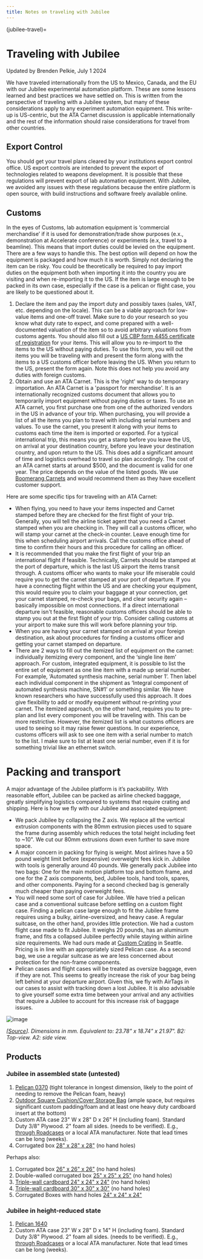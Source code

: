 ```yaml
---
title: Notes on traveling with Jubilee
---
```


(jubilee-travel)=
# Traveling with Jubilee

Updated by Brenden Pelkie, July 1 2024


We have traveled internationally from the US to Mexico, Canada, and the EU with our Jubilee experimental automation platform. These are some lessons learned and best practices we have settled on. This is written from the perspective of traveling with a Jubilee system, but many of these considerations apply to any experiment automation equipment. This write-up is US-centric, but the ATA Carnet discussion is applicable internationally and the rest of the information should raise considerations for travel from other countries. 

## Export Control

You should get your travel plans cleared by your institutions export control office. US export controls are intended to prevent the export of technologies related to weapons development. It is possible that these regulations will prevent export of lab automation equipment. With Jubilee, we avoided any issues with these regulations because the entire platform is open source, with build instructions and software freely available online.

## Customs

In the eyes of Customs, lab automation equipment is ‘commercial merchandise’ if it is used for demonstration/trade show purposes (e.x., demonstration at Accelerate conference) or experiments (e.x, travel to a beamline). This means that import duties could be levied on the equipment. There are a few ways to handle this. The best option will depend on how the equipment is packaged and how much it is worth. Simply not declaring the item can be risky. You could be theoretically be required to pay import duties on the equipment both when importing it into the country you are visiting and when re-importing it to the US. If the item is large enough to be packed in its own case, especially if the case is a pelican or flight case, you are likely to be questioned about it.
1.	Declare the item and pay the import duty and possibly taxes (sales, VAT, etc. depending on the locale). This can be a viable approach for low-value items and one-off travel. Make sure to do your research so you know what duty rate to expect, and come prepared with a well-documented valuation of the item so to avoid arbitrary valuations from customs agents. You should also fill out a [US CBP form 4455 certificate of registration](https://www.cbp.gov/document/forms/form-4455-certificate-registration) for your items. This will allow you to re-import to the items to the US without paying duties. To use this form, you will out the items you will be traveling with and present the form along with the items to a US customs officer before leaving the US. When you return to the US, present the form again. Note this does not help you avoid any duties with foreign customs.
2.	Obtain and use an ATA Carnet. This is the 'right' way to do temporary importation. An ATA Carnet is a 'passport for merchandise'. It is an internationally recognized customs document that allows you to temporarily import equipment without paying duties or taxes. To use an ATA carnet, you first purchase one from one of the authorized vendors in the US in advance of your trip. When purchasing, you will provide a list of all the items you plan to travel with including serial numbers and values. To use the carnet, you present it along with your items to customs each time the item is imported or exported. For a typical international trip, this means you get a stamp before you leave the US, on arrival at your destination country, before you leave your destination country, and upon return to the US. This does add a significant amount of time and logistics overhead to travel so plan accordingly. The cost of an ATA carnet starts at around $500, and the document is valid for one year. The price depends on the value of the listed goods. We use [Boomerang Carnets](https://www.atacarnet.com/) and would recommend them as they have excellent customer support.


Here are some specific tips for traveling with an ATA Carnet:
- When flying, you need to have your items inspected and Carnet stamped before they are checked for the first flight of your trip. Generally, you will tell the airline ticket agent that you need a Carnet stamped when you are checking in. They will call a customs officer, who will stamp your carnet at the check-in counter. Leave enough time for this when scheduling airport arrivals. Call the customs office ahead of time to confirm their hours and this procedure for calling an officer.
- It is recommended that you make the first flight of your trip an international flight if feasible. Technically, Carnets should be stamped at the port of departure, which is the last US airport the items transit through. A customs officer who wants to make your life miserable could require you to get the carnet stamped at your port of departure. If you have a connecting flight within the US and are checking your equipment, this would require you to claim your baggage at your connection, get your carnet stamped, re-check your bags, and clear security again – basically impossible on most connections. If a direct international departure isn't feasible, reasonable customs officers should be able to stamp you out at the first flight of your trip. Consider calling customs at your airport to make sure this will work before planning your trip.
- When you are having your carnet stamped on arrival at your foreign destination, ask  about procedures for finding a customs officer and getting your carnet stamped on departure.
- There are 2 ways to fill out the itemized list of equipment on the carnet: individually itemizing every component, and the ‘single line item’ approach. For custom, integrated equipment, it is possible to list the entire set of equipment as one line item with a made up serial number. For example, ‘Automated synthesis machine, serial number 1’. Then label each individual component in the shipment as ‘Integral component of automated synthesis machine, SN#1’ or something similar. We have known researchers who have successfully used this approach. It does give flexibility to add or modify equipment without re-printing your carnet. The itemized approach, on the other hand, requires you to pre-plan and list every component you will be traveling with. This can be more restrictive. However, the itemized list is what customs officers are used to seeing so it may raise fewer questions. In our experience, customs officers will ask to see one item with a serial number to match to the list. I make sure to list at least one serial number, even if it is for something trivial like an ethernet switch.

# Packing and transport

A major advantage of the Jubilee platform is it’s packability. With reasonable effort, Jubilee can be packed as airline checked baggage, greatly simplifying logistics compared to systems that require crating and shipping. Here is how we fly with our Jubilee and associated equipment:
-	We pack Jubilee by collapsing the Z axis. We replace all the vertical extrusion components with the 80mm extrusion pieces used to square the frame during assembly which reduces the total height including feet to ~10". We cut our 80mm extrusions down even further to save more space.
-	A major concern in packing for flying is weight. Most airlines have a 50 pound weight limit before (expensive) overweight fees kick in. Jubilee with tools is generally around 40 pounds. We generally pack Jubilee into two bags: One for the main motion platform top and bottom frame, and one for the Z axis components, bed, Jubilee tools, hand tools, spares, and other components. Paying for a second checked bag is generally much cheaper than paying overweight fees.
-	You will need some sort of case for Jubilee. We have tried a pelican case and a conventional suitcase before settling on a custom flight case. Finding a pelican case large enough to fit the Jubilee frame requires using a bulky, airline-oversized, and heavy case. A regular suitcase, on the other hand, provides little protection. We had a custom flight case made to fit Jubilee. It weighs 20 pounds, has an aluminum frame, and fits a collapsed Jubilee perfectly while staying within airline size requirements. We had ours made at [Custom Crating](https://customcrating.com/) in Seattle. Pricing is in line with an appropriately sized Pelican case. As a second bag, we use a regular suitcase as we are less concerned about protection for the non-frame components.
-	Pelican cases and flight cases will be treated as oversize baggage, even if they are not. This seems to greatly increase the risk of your bag being left behind at your departure airport. Given this, we fly with AirTags in our cases to assist with tracking down a lost Jubilee. It is also advisable to give yourself some extra time between your arrival and any activities that require a Jubilee to account for this increase risk of baggage issues.

![image](https://github.com/user-attachments/assets/cef3dc4e-68fc-47a4-9ce2-33b39580ee06)

_[[Source](https://jubilee3d.com/index.php?title=Specs#/media/File:Jubilee_overall_dimensions.png)]. Dimensions in mm. Equivalent to: 23.78" x 18.74" x 21.97". B2: Top-view. A2: side view._

## Products

### Jubilee in assembled state (untested)
1. [Pelican 0370](https://www.pelican.com/us/en/product/cases/cube-case/protector/0370/) (tight tolerance in longest dimension, likely to the point of needing to remove the Pelican foam, heavy)
2. [Outdoor Square Cushion/Cover Storage Bag](https://www.amazon.com/gp/product/B0BC8PTRHR/) (ample space, but requires significant custom padding/foam and at least one heavy duty cardboard insert at the bottom)
3. Custom ATA case 23" W x 28" D x 26" H (including foam). Standard Duty 3/8" Plywood. 2" foam all sides. (needs to be verified). E.g., [through Roadcases](https://www.roadcases.com/custom-quote-pull-along-case/) or a local ATA manufacturer. Note that lead times can be long (weeks).
4. Corrugated box [28" x 28" x 28"](https://www.uline.com/Product/Detail/S-4433/Corrugated-Boxes-200-Test/28-x-28-x-28-Corrugated-Boxes) (no hand holes)

Perhaps also:
1. Corrugated box [26" x 26" x 26"](https://www.uline.com/Product/Detail/S-4190/Corrugated-Boxes-200-Test/26-x-26-x-26-Corrugated-Boxes) (no hand holes)
2. Double-walled corrugated box [25" x 25" x 25"](https://www.uline.com/Product/Detail/S-22118/Heavy-Duty-Boxes/25-x-25-x-25-275-lb-Double-Wall-Corrugated-Boxes) (no hand holes)
3. [Triple-wall cardboard 24" x 24" x 24"](https://www.uline.com/Product/Detail/S-13331/Bulk-Cargo/24-x-24-x-24-1100-lb-Triple-Wall-Boxes) (no hand holes)
4. [Triple-wall cardboard 30" x 30" x 30"](https://www.uline.com/Product/Detail/S-11301/Bulk-Cargo/30-x-30-x-30-1100-lb-Triple-Wall-Boxes) (no hand holes)
5. Corrugated Boxes with hand holes [24" x 24" x 24"](https://www.uline.com/Product/Detail/S-14213/Moving-Boxes/24-x-24-x-24-Corrugated-Boxes-with-Hand-Holes)

### Jubilee in height-reduced state
1. [Pelican 1640](https://www.pelican.com/us/en/product/cases/transport-case/protector/1640/)
2. Custom ATA case 23" W x 28" D x 14" H (including foam). Standard Duty 3/8" Plywood. 2" foam all sides. (needs to be verified). E.g., [through Roadcases](https://www.roadcases.com/custom-quote-pull-along-case/) or a local ATA manufacturer. Note that lead times can be long (weeks).
